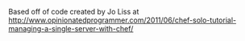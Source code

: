 Based off of code created by Jo Liss at http://www.opinionatedprogrammer.com/2011/06/chef-solo-tutorial-managing-a-single-server-with-chef/
